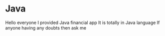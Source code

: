 # Java
Hello everyone I provided Java financial app It is totally in Java language
If anyone having any doubts then ask me 
